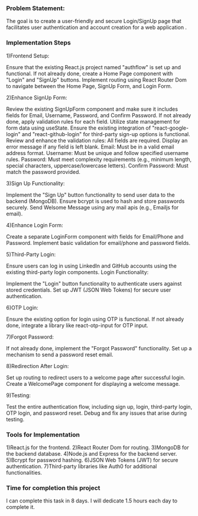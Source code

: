 ### Problem Statement:

The goal is to create a user-friendly and secure Login/SignUp page that facilitates user authentication and account creation for a web application .
### Implementation Steps

1)Frontend Setup:

Ensure that the existing React.js project named "authflow" is set up and functional.
If not already done, create a Home Page component with "Login" and "SignUp" buttons.
Implement routing using React Router Dom to navigate between the Home Page, SignUp Form, and Login Form.

2)Enhance SignUp Form:

Review the existing SignUpForm component and make sure it includes fields for Email, Username, Password, and Confirm Password.
If not already done, apply validation rules for each field.
Utilize state management for form data using useState.
Ensure the existing integration of "react-google-login" and "react-github-login" for third-party sign-up options is functional.
Review and enhance the validation rules:
All fields are required. Display an error message if any field is left blank.
Email: Must be in a valid email address format.
Username: Must be unique and follow specified username rules.
Password: Must meet complexity requirements (e.g., minimum length, special characters, uppercase/lowercase letters).
Confirm Password: Must match the password provided.

3)Sign Up Functionality:

Implement the "Sign Up" button functionality to send user data to the backend (MongoDB).
Ensure bcrypt is used to hash and store passwords securely.
Send Welsome Message using any mail apis  (e.g., Emailjs for email).

4)Enhance Login Form:

Create a separate LoginForm component with fields for Email/Phone and Password.
Implement basic validation for email/phone and password fields.

5)Third-Party Login:

Ensure users can log in using LinkedIn and GitHub accounts using the existing third-party login components.
Login Functionality:

Implement the "Login" button functionality to authenticate users against stored credentials.
Set up JWT (JSON Web Tokens) for secure user authentication.

6)OTP Login:

Ensure the existing option for login using OTP is functional.
If not already done, integrate a library like react-otp-input for OTP input.

7)Forgot Password:

If not already done, implement the "Forgot Password" functionality.
Set up a mechanism to send a password reset email.

8)Redirection After Login:

Set up routing to redirect users to a welcome page after successful login.
Create a WelcomePage component for displaying a welcome message.

9)Testing:

Test the entire authentication flow, including sign up, login, third-party login, OTP login, and password reset.
Debug and fix any issues that arise during testing.


### Tools for Implementation

1)React.js for the frontend.
2)React Router Dom for routing.
3)MongoDB for the backend database.
4)Node.js and Express for the backend server.
5)Bcrypt for password hashing.
6)JSON Web Tokens (JWT) for secure authentication.
7)Third-party libraries like Auth0 for additional functionalities.


### Time for completion this project

I can complete this task in 8 days. I will dedicate 1.5 hours each day to complete it.

